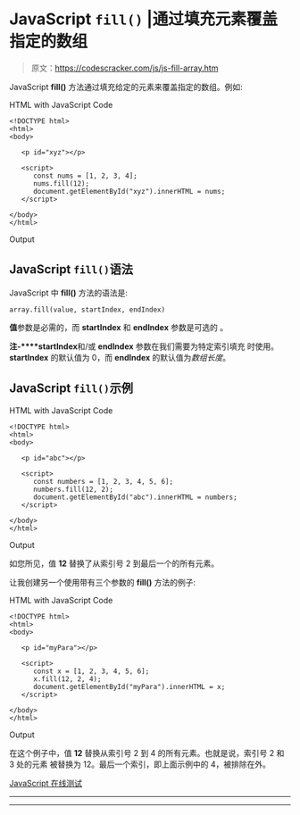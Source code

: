# JavaScript `fill()` |通过填充元素覆盖指定的数组

> 原文：<https://codescracker.com/js/js-fill-array.htm>

JavaScript **fill()** 方法通过填充给定的元素来覆盖指定的数组。例如:

HTML with JavaScript Code

```
<!DOCTYPE html>
<html>
<body>

   <p id="xyz"></p>

   <script>
      const nums = [1, 2, 3, 4];
      nums.fill(12);
      document.getElementById("xyz").innerHTML = nums;
   </script>

</body>
</html>
```

Output

## JavaScript `fill()`语法

JavaScript 中 **fill()** 方法的语法是:

```
array.fill(value, startIndex, endIndex)
```

**值**参数是必需的，而 **startIndex** 和 **endIndex** 参数是可选的 。

**注-****startIndex**和/或 **endIndex** 参数在我们需要为特定索引填充 时使用。 **startIndex** 的默认值为 0，而 **endIndex** 的默认值为*数组长度*。

## JavaScript `fill()`示例

HTML with JavaScript Code

```
<!DOCTYPE html>
<html>
<body>

   <p id="abc"></p>

   <script>
      const numbers = [1, 2, 3, 4, 5, 6];
      numbers.fill(12, 2);
      document.getElementById("abc").innerHTML = numbers;
   </script>

</body>
</html>
```

Output

如您所见，值 **12** 替换了从索引号 2 到最后一个的所有元素。

让我创建另一个使用带有三个参数的 **fill()** 方法的例子:

HTML with JavaScript Code

```
<!DOCTYPE html>
<html>
<body>

   <p id="myPara"></p>

   <script>
      const x = [1, 2, 3, 4, 5, 6];
      x.fill(12, 2, 4);
      document.getElementById("myPara").innerHTML = x;
   </script>

</body>
</html>
```

Output

在这个例子中，值 **12** 替换从索引号 2 到 4 的所有元素。也就是说，索引号 2 和 3 处的元素 被替换为 12。最后一个索引，即上面示例中的 4，被排除在外。

[JavaScript 在线测试](/exam/showtest.php?subid=6)

* * *

* * *